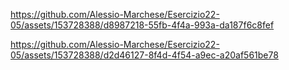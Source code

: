 

https://github.com/Alessio-Marchese/Esercizio22-05/assets/153728388/d8987218-55fb-4f4a-993a-da187f6c8fef





https://github.com/Alessio-Marchese/Esercizio22-05/assets/153728388/d2d46127-8f4d-4f54-a9ec-a20af561be78


